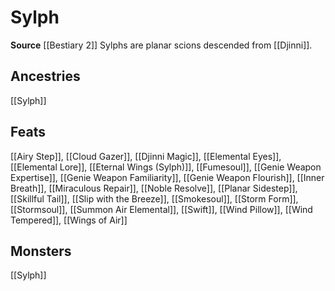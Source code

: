 ﻿---
id: '311'
name: Sylph
rarity: Common
source: '[[DATABASE/source/Bestiary 2|Bestiary 2]]'
trait:
- Sylph
type: Trait

---
# Sylph

**Source** [[Bestiary 2]] 
Sylphs are planar scions descended from [[Djinni]].

## Ancestries

[[Sylph]]

## Feats

[[Airy Step]], [[Cloud Gazer]], [[Djinni Magic]], [[Elemental Eyes]], [[Elemental Lore]], [[Eternal Wings (Sylph)]], [[Fumesoul]], [[Genie Weapon Expertise]], [[Genie Weapon Familiarity]], [[Genie Weapon Flourish]], [[Inner Breath]], [[Miraculous Repair]], [[Noble Resolve]], [[Planar Sidestep]], [[Skillful Tail]], [[Slip with the Breeze]], [[Smokesoul]], [[Storm Form]], [[Stormsoul]], [[Summon Air Elemental]], [[Swift]], [[Wind Pillow]], [[Wind Tempered]], [[Wings of Air]]

## Monsters

[[Sylph]]